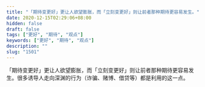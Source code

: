 ```yaml
---
title: "「期待变更好」更让人欲望膨胀，而「立刻变更好」则让前者那种期待更容易发生。"
date: 2020-12-15T02:29:06+08:00
hidden: false
draft: false
tags: ["更好", "期待", "观点"]
keywords: ["更好", "期待", "观点"]
description: ""
slug: "1501"
---
```


「期待变更好」更让人欲望膨胀，而「立刻变更好」则让前者那种期待更容易发生。很多诱导人走向深渊的行为（诈骗、赌博、借贷等）都是利用的这一点。